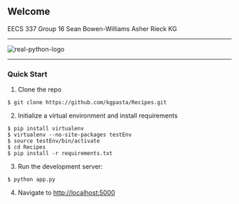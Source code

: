 ## Welcome

EECS 337 Group 16
Sean Bowen-Williams
Asher Rieck
KG

<hr>

![real-python-logo](https://raw.githubusercontent.com/realpython/about/master/rp_small.png)


<hr>

### Quick Start

1. Clone the repo
  ```
  $ git clone https://github.com/kgpasta/Recipes.git
  ```

2. Initialize a virtual environment and install requirements
  ```
  $ pip install virtualenv
  $ virtualenv --no-site-packages testEnv
  $ source testEnv/bin/activate
  $ cd Recipes
  $ pip install -r requirements.txt
  ```


3. Run the development server:
  ```
  $ python app.py
  ```

4. Navigate to [http://localhost:5000](http://localhost:5000)


